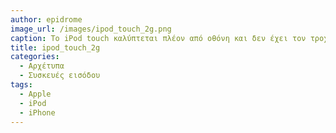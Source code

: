 ```yaml
---
author: epidrome
image_url: /images/ipod_touch_2g.png
caption: Το iPod touch καλύπτεται πλέον από οθόνη και δεν έχει τον τροχό κύλησης και τα κουμπιά πλοήγησης, τα οποία πλέον έχουν αντικατασταθεί από λειτουργίες λογισμικού διάδρασης που εμφανίζονται δυναμικά πάνω στην οθόνη αφής. Συνολικά είναι μια συσκευή που πλησιάζει ένα πλήρες iPhone αφού διαθέτει πολυαπτική διεπαφή, ασύρματη σύνδεση στο δίκτυο και δυνατότητα λήψης (download) νέων εφαρμογών. Του λείπει μόνο η δυνατότητα τηλεφωνικών κλήσεων.
title: ipod_touch_2g
categories:
  - Αρχέτυπα
  - Συσκευές εισόδου
tags:
  - Apple
  - iPod
  - iPhone
---
```

